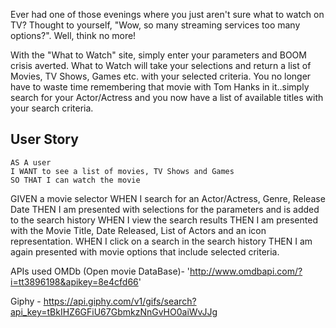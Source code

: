 Ever had one of those evenings where you just aren't sure what to watch on TV? Thought to yourself, "Wow, so many streaming services too many options?". Well, think no more!

With the "What to Watch" site, simply enter your parameters and BOOM crisis averted. What to Watch will take your selections and return a list of Movies, TV Shows, Games etc. with your selected criteria. You no longer have to waste time remembering that movie with Tom Hanks in it..simply search for your Actor/Actress and you now have a list of available titles with your search criteria. 


## User Story

 



```
AS A user
I WANT to see a list of movies, TV Shows and Games
SO THAT I can watch the movie

```
GIVEN a movie selector 
WHEN I search for an Actor/Actress, Genre, Release Date
THEN I am presented with selections for the parameters and is added to the search history
WHEN I view the search results
THEN I am presented with the Movie Title, Date Released, List of Actors and an icon representation.
WHEN I click on a search in the search history
THEN I am again presented with movie options that include selected criteria.

APIs used 
OMDb (Open movie DataBase)- 'http://www.omdbapi.com/?i=tt3896198&apikey=8e4cfd66'

Giphy - https://api.giphy.com/v1/gifs/search?api_key=tBkIHZ6GFiU67GbmkzNnGvHO0aiWvJJg


